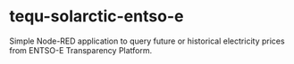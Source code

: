 # tequ-solarctic-entso-e
Simple Node-RED application to query future or historical electricity prices from ENTSO-E Transparency Platform.
